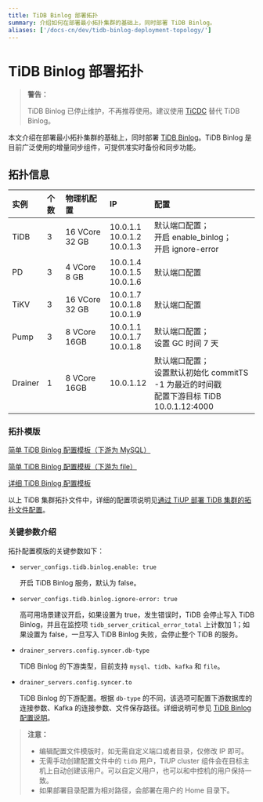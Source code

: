```yaml
---
title: TiDB Binlog 部署拓扑
summary: 介绍如何在部署最小拓扑集群的基础上，同时部署 TiDB Binlog。
aliases: ['/docs-cn/dev/tidb-binlog-deployment-topology/']
---
```


# TiDB Binlog 部署拓扑

> **警告：**
>
> TiDB Binlog 已停止维护，不再推荐使用。建议使用 [TiCDC](/ticdc/ticdc-overview.md) 替代 TiDB Binlog。

本文介绍在部署最小拓扑集群的基础上，同时部署 [TiDB Binlog](/tidb-binlog/tidb-binlog-overview.md)。TiDB Binlog 是目前广泛使用的增量同步组件，可提供准实时备份和同步功能。

## 拓扑信息

| 实例 |个数| 物理机配置 | IP | 配置 |
| :-- | :-- | :-- | :-- | :-- |
|TiDB | 3 | 16 VCore 32 GB | 10.0.1.1 <br/> 10.0.1.2 <br/> 10.0.1.3 | 默认端口配置；<br/>开启 enable_binlog； <br/> 开启 ignore-error |
| PD | 3 | 4 VCore 8 GB | 10.0.1.4 <br/> 10.0.1.5 <br/> 10.0.1.6 | 默认端口配置 |
| TiKV | 3 | 16 VCore 32 GB | 10.0.1.7 <br/> 10.0.1.8 <br/> 10.0.1.9 | 默认端口配置 |
| Pump| 3 |8 VCore 16GB |10.0.1.1 <br/> 10.0.1.7 <br/> 10.0.1.8 | 默认端口配置； <br/> 设置 GC 时间 7 天 |
| Drainer | 1 | 8 VCore 16GB | 10.0.1.12 | 默认端口配置；<br/> 设置默认初始化 commitTS -1 为最近的时间戳 <br/> 配置下游目标 TiDB 10.0.1.12:4000 |

### 拓扑模版

[简单 TiDB Binlog 配置模板（下游为 MySQL）](https://github.com/pingcap/docs-cn/blob/master/config-templates/simple-tidb-binlog.yaml)

[简单 TiDB Binlog 配置模板（下游为 file）](https://github.com/pingcap/docs-cn/blob/master/config-templates/simple-file-binlog.yaml)

[详细 TiDB Binlog 配置模板](https://github.com/pingcap/docs-cn/blob/master/config-templates/complex-tidb-binlog.yaml)

以上 TiDB 集群拓扑文件中，详细的配置项说明见[通过 TiUP 部署 TiDB 集群的拓扑文件配置](/tiup/tiup-cluster-topology-reference.md)。

### 关键参数介绍

拓扑配置模版的关键参数如下：

- `server_configs.tidb.binlog.enable: true`

    开启 TiDB Binlog 服务，默认为 false。

- `server_configs.tidb.binlog.ignore-error: true`

    高可用场景建议开启，如果设置为 true，发生错误时，TiDB 会停止写入 TiDB Binlog，并且在监控项 `tidb_server_critical_error_total` 上计数加 1；如果设置为 false，一旦写入 TiDB Binlog 失败，会停止整个 TiDB 的服务。

- `drainer_servers.config.syncer.db-type`

    TiDB Binlog 的下游类型，目前支持 `mysql`、`tidb`、`kafka` 和 `file`。

- `drainer_servers.config.syncer.to`

    TiDB Binlog 的下游配置。根据 `db-type` 的不同，该选项可配置下游数据库的连接参数、Kafka 的连接参数、文件保存路径。详细说明可参见 [TiDB Binlog 配置说明](/tidb-binlog/tidb-binlog-configuration-file.md#syncerto)。

> **注意：**
>
> - 编辑配置文件模版时，如无需自定义端口或者目录，仅修改 IP 即可。
> - 无需手动创建配置文件中的 `tidb` 用户，TiUP cluster 组件会在目标主机上自动创建该用户。可以自定义用户，也可以和中控机的用户保持一致。
> - 如果部署目录配置为相对路径，会部署在用户的 Home 目录下。
